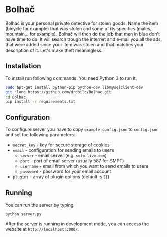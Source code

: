 # Bolhač
Bolhač is your personal private detective for stolen goods. Name the item (bicycle for example) 
that was stolen and some of its specifics (males, mountain,.. for example). Bolhač will then
do the job that men in blue don't have time to do. It will search trough the internet
and e-mail you all the ads, that were added since your item was stolen and that matches your
description of it. 
Let's make theft meaningless.

## Installation
To install run following commands. You need Python 3 to run it.
```bash
sudo apt-get install python-pip python-dev libmysqlclient-dev
git clone https://github.com/drobilc/Bolhac.git
cd Bolhac
pip install -r requirements.txt
```

## Configuration
To configure server you have to copy `example-config.json` to `config.json` and set the following parameters:
* `secret_key` - key for secure storage of cookies
* `email` - configuration for sending emails to users
  * `server` - email server (e.g. `smtp.live.com`)
  * `port` - port of email server (usually 587 for SMPT)
  * `username` - email from which you want to send emails to users
  * `password` - password for your email account
* `plugins` - array of plugin options (default is `[]`)

## Running
You can run the server by typing
```bash
python server.py
```

After the server is running in development mode, you can access the website at `http://localhost:3000/`.